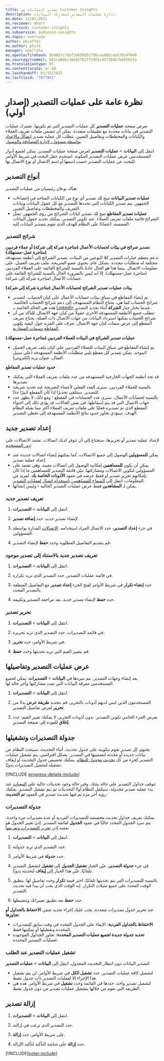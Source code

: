 ```yaml
---
title: تصدير البيانات من Customer Insights
description: إدارة عمليات التصدير لمشاركة البيانات.
ms.date: 11/01/2021
ms.reviewer: mhart
ms.service: customer-insights
ms.subservice: audience-insights
ms.topic: overview
author: pkieffer
ms.author: philk
manager: shellyha
ms.openlocfilehash: 05485fc7def3d699d5179bcaa005ceb57024f840
ms.sourcegitcommit: bb1ca84bc38e81fb2ff2961c457384b7beb5b5fa
ms.translationtype: HT
ms.contentlocale: ar-SA
ms.lasthandoff: 01/15/2022
ms.locfileid: "7977951"
---
```

# <a name="exports-preview-overview"></a>نظرة عامة على عمليات التصدير (إصدار أولي)

تعرض صفحة **عمليات التصدير** كل عمليات التصدير التي تم تكوينها. تشترك عمليات التصدير في بيانات محددة مع تطبيقات متعددة. يمكن أن تتضمن ملفات تعريف العملاء والكيانات والمخططات وتفاصيل التعيين. تتطلب كل عملية تصدير [اتصالاً، والإعداد بواسطة مسؤول، لإدارة المصادقة والوصول](connections.md).

انتقل إلى **البيانات** > **عمليات التصدير** لعرض صفحة عمليات التصدير. يمكن لجميع أدوار المستخدمين عرض عمليات التصدير المكونة. استخدم حقل البحث في شريط الأوامر للبحث عن عمليات التصدير حسب اسمها أو اسم الاتصال أو نوع الاتصال بها.

## <a name="export-types"></a>أنواع التصدير

هناك نوعان رئيسيان من عمليات التصدير:  

- **عمليات تصدير البيانات** تتيح لك تصدير أي نوع من الكيانات المتاحة في إحصاءات الجمهور. يتم تصدير الكيانات التي تحددها للتصدير مع كل حقول البيانات وبيانات التعريف والمخططات وتفاصيل التعيين. 
- **عمليات تصدير المقاطع** تتيح لك تصدير كيانات الشرائح من رؤى الجمهور. تمثل الشرائح قائمة ملفات تعريف العملاء. عند تكوين التصدير، يمكنك تحديد حقول البيانات المضمنة، اعتمادًا على النظام الهدف الذي تقوم بتصدير البيانات إليه. 

### <a name="export-segments"></a>شرائح التصدير

**تصدير شرائح في بيئات لحسابات الأعمال (متاجرة شركة إلى شركة) أو عملاء فرديين (متاجرة عمل-مستهلك)**  
تدعم معظم خيارات التصدير كلا النوعين من البيئات. تصدير الشرائح إلى أنظمة مستهدفة مختلفة له متطلبات محددة. بشكل عام، يحتوي عضو الشريحة، ملف تعريف العميل، على معلومات الاتصال. بينما هذا هو الحال عادةً بالنسبة للشرائح القائمة على العملاء الفرديين (متاجرة عمل-مستهلك)، إلا أنه ليس بالضرورة الحال بالنسبة للشرائح القائمة على حسابات الأعمال (متاجرة شركة إلى شركة). 

**بيئات عمليات تصدير الشرائح لحسابات الأعمال (متاجرة شركة إلى شركة)**  
- تم إنشاء المقاطع في سياق بيئات حسابات الأعمال على كيان *الحساب*. لتصدير شرائح الحساب كما هي، يحتاج النظام المستهدف إلى دعم شرائح الحساب الخالصة. هذه هي الحالة الخاصة بـ [LinkedIn](export-linkedin-ads.md) عندما تختار خيار **الشركة** أثناء تحديد التصدير.
- تتطلب جميع الأنظمة المستهدفة الأخرى حقولًا من كيان جهة الاتصال. للتأكد من أن شرائح الحساب يمكنها استرداد البيانات من جهات الاتصال ذات الصلة، يحتاج تعريف المقطع إلى عرض سمات كيان جهة الاتصال. تعرف على المزيد حول كيفية [تكوين المقاطع وسمات المشاريع](segment-builder.md).

**عمليات تصدير الشرائح في البيئات للعملاء الفرديين (متاجرة عمل-مستهلك)**  
- تم إنشاء المقاطع في سياق البيئات للعملاء الفرديين على كيان *ملف تعريف العميل الموحد*. يمكن تصدير كل مقطع يلبي متطلبات الأنظمة المستهدفة (على سبيل المثال، عنوان بريد إلكتروني).

**حدود عمليات تصدير المقاطع**  
- قد تحد أنظمة الجهات الخارجية المستهدفة من عدد ملفات تعريف العملاء التي يمكنك تصديرها. 
- بالنسبة للعملاء الفرديين، سترى العدد الفعلي لأعضاء الشريحة عند تحديد شريحة للتصدير. ستتلقى تحذيرًا إذا كان المقطع كبيرًا جدًا. 
- بالنسبة لحسابات الأعمال، سترى عدد الحسابات في المقطع ؛ ومع ذلك، لا يظهر عدد جهات الاتصال التي قد يتم إسقاطها. في بعض الحالات، قد يؤدي ذلك إلى احتواء المقطع الذي تم تصديره فعليًا على ملفات تعريف العملاء أكثر مما يقبله النظام الهدف. سيؤدي تجاوز حدود نتائج الأنظمة المستهدفة إلى تخطي التصدير. 

## <a name="set-up-a-new-export"></a>إعداد تصدير جديد   
لإعداد عملية تصدير أو تحريرها، ستحتاج إلى أن تتوفر لديك اتصالات. تعتمد الاتصالات على [دور المستخدم](permissions.md):
- يمكن **للمسؤولين** الوصول إلى جميع الاتصالات. كما يمكنهم إنشاء اتصالات جديدة عند إعداد عملية تصدير.
- يمكن أن يكون **للمساهمين** إمكانية الوصول إلى اتصالات معينة. وهي تعتمد على المسؤولين لتكوين الاتصالات ومشاركتها. تبيّن قائمة التصدير للمساهمين ما إذا كان بإمكانهم تحرير تصدير أو فقط عرضه في عمود **الأذونات الخاصة بك‬**. لمزيد من المعلومات، انتقل إلى [السماح للمساهمين باستخدام اتصال لعمليات التصدير](connections.md#allow-contributors-to-use-a-connection-for-exports).
- يمكن لـ **المشاهدين** فقط عرض عمليات التصدير الحالية - وليس إنشائها.

### <a name="define-a-new-export"></a>تعريف تصدير جديد

1. انتقل إلى **البيانات** > **التصديرات**.

1. لإنشاء تصدير جديد، حدد **إضافة تصدير**.

1. في جزء **إعداد التصدير**، حدد الاتصال المراد استخدامه. [الاتصالات](connections.md) المدارة بواسطة المسؤولين. 

1. قم بتقديم التفاصيل المطلوبة وحدد **حفظ** لإنشاء التصدير.

### <a name="define-a-new-export-based-on-an-existing-export"></a>تعريف تصدير جديد بالاستناد إلى تصدير موجود

1. انتقل إلى **البيانات** > **التصديرات**.

1. في قائمة عمليات التصدير، حدد التصدير الذي تريد تكراره.

1. حدد **إنشاء تكرار** في شريط الأوامر لفتح الجزء **إعداد تصدير** مع التفاصيل المتعلقة بالتصدير المحدد.

1. حدد **حفظ** لإنشاء تصدير جديد، بعد مراجعة التصدير وتكييفه.

### <a name="edit-an-export"></a>تحرير تصدير

1. انتقل إلى **البيانات** > **التصديرات**.

1. في قائمة التصديرات، حدد التصدير الذي تريد تحريره.

1. في شريط الأوامر، حدد **تحرير**.

1. قم بتغيير القيم التي تريد تحديثها وحدد **حفظ**.

## <a name="view-exports-and-export-details"></a>عرض عمليات التصدير وتفاصيلها

بعد إنشاء وجهات التصدير، يتم سردها في **البيانات** > **التصديرات**. يمكن لجميع المستخدمين معرفة البيانات التي تمت مشاركتها وآخر حالة لها.

1. انتقل إلى **البيانات** > **التصديرات**.

1. المستخدمون الذين ليس لديهم أذونات بالتحرير، قم بتحديد **طريقة عرض** بدلا من **تحرير** لعرض تفاصيل التصدير.

1. يعرض الجزء الجانبي تكوين التصدير. بدون أذونات التحرير، لا يمكنك تغيير القيم. حدد **إغلاق** للعودة إلى صفحة التصدير.

## <a name="schedule-and-run-exports"></a>جدولة التصديرات وتشغيلها

يحتوي كل تصدير تقوم بتكوينه على جدول تحديث. أثناء التحديث، سيبحث النظام عن بيانات جديدة أو محدثة لتضمينها في التصدير. بشكل افتراضي، يتم تشغيل عمليات التصدير كجزء من كل [تحديث مجدول للنظام](system.md#schedule-tab). يمكنك تخصيص جدول التحديث أو إيقاف تشغيله لتشغيل التصديرات يدويًا.

[!INCLUDE [progress-details-include](../includes/progress-details-pane.md)]

تتوقف جداول التصدير على حالة بيئتك. وفي حالة وجود تحديثات حالية على [التبعيات](system.md#refresh-processes) عند بدء عملية تصدير مجدولة، سيكمل النظام أولا التحديثات ثم يتم تشغيل التصدير. يمكنك رؤية آخر مرة تم فيها تحديث تصدير في العمود **تم التحديث**.

### <a name="schedule-exports"></a>جدولة التصديرات

يمكنك تعريف جداول تحديث مخصصة للتصديرات الفردية أو عدة تصديرات مرة واحدة. يتم سرد الجدول المحدد حاليًا في عمود **الجدول** لقائمة التصدير. إذن تغيير الجدول هو نفسه إذن [تحرير التصديرات وتعريفها](export-destinations.md#set-up-a-new-export) 

1. انتقل إلى **البيانات** > **التصديرات**.

1. حدد التصدير الذي تريد جدولته.

1. حدد **جدولة** في شريط الأوامر.

1. في جزء **جدولة التصدير**، عيّن الخيار **تشغيل الجدول** إلى **تشغيل** لتشغيل التصدير تلقائيًا. عيّن هذا الخيار إلى **إيقاف** لتحديثه يدويًا.

1. بالنسبة للتصديرات التي يتم تحديثها تلقائيًا، اختر قيمة **تكرار** وحدد تفاصيل لها. ينطبق الوقت المحدد على جميع مثيلات التكرار. إنه الوقت الذي يجب أن يبدأ فيه تحديث التصدير.

1. حدد **حفظ** بعد تطبيق تغييراتك وتنشيطها.

عند تحرير جدول تصديرات متعددة، يجب عليك إجراء تحديد ضمن **الاحتفاظ بالجداول أو تجاوزها‬**:
- **الاحتفاظ بالجداول الفردية‬**: الإبقاء على الجدول المحدد في وقت سابق للتصديرات المحددة وتعطيلها أو تمكينها فقط.
- **تحديد جدولة جديدة لجميع عمليات التصدير المحددة‬**: تجاوز الجداول الموجودة لعمليات التصدير المحددة.

### <a name="run-exports-on-demand"></a>تشغيل عمليات التصدير عند الطلب

لتصدير البيانات دون انتظار التحديث المجدول، انتقل إلى **البيانات** > **عمليات التصدير**.

- لتشغيل كافة عمليات التصدير، حدد **تشغيل الكل** في شريط الأوامر. لن يتم تشغيل هذا الإجراء إلا لعمليات التصدير ذات جدول نشط.
- لتشغيل تصدير واحد، حددها في القائمة وحدد **تشغيل** في شريط الأوامر. هذه هي الطريقة التي تقوم من خلالها بتشغيل عمليات تصدير من دون جدول نشط. 

## <a name="remove-an-export"></a>إزالة تصدير

1. انتقل إلى **البيانات** > **التصديرات**.

1. حدد التصدير الذي ترغب في إزالته.

1. على شريط الأوامر، حدد **إزالة**.

1. حدد **إزالة** على شاشة التأكيد لتأكيد الإزالة.


[!INCLUDE[footer-include](../includes/footer-banner.md)]
